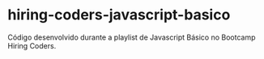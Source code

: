 # hiring-coders-javascript-basico
Código desenvolvido durante a playlist de Javascript Básico no Bootcamp Hiring Coders.
